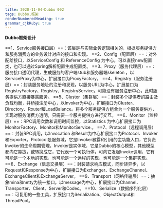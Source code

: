 ```yaml
---
title: 2020-11-04-Dubbo 002 
tags: Dubbo,框架
renderNumberedHeading: true
grammar_cjkRuby: true
---
```



**Dubbo框架设计**

==1、Service服务接口层）==：该层是与实际业务逻辑相关的，根据服务提供方和服务消费方的业务设计对应的接口和实现。
==2、Config（配置层）==：对外配给接口，以ServiceConfig 和 ReferenceConfig 为中心，可以直接new配置类，也可以通过Spring解析配置生成配置类。
==3、Proxy（服务代理层）==：服务接口透明代理，生成服务的客户端stub和服务器端skeleton ，以ServiceProxy为中心，扩展接口为ProxyFactory。
==4、Registry（服务注册层）==：封装服务地址的注册和发现，以服务URL为中心，扩展接口为RegistryFactory、Registry、RegistryService。可能没有服务注册中心，此时服务提供方直接暴露服务。
==5、Cluster（集群层）==：封装多个提供者的路由及负载均衡，并桥接注册中心，以Invoker为中心，扩展接口为Cluster、Directory、Router和LoadBalance。将多个服务提供方组合为一个服务提供方，实现对服务消费方透明，只需要一个服务提供方进行交互。
==6、Monitor（监控层）==：RPC调用次数和调用时间监控，以Statistics 为中心扩展接口为 MonitorFactory、Monitor和MonitorService 。
==7、Protocol（远程调用层）==：封装RPC调用，以Invocation 和Result为中心扩展接口为Protocol、Invoker和Exporter。Protocol是服务域，它是Invoker暴露和引用的主功能入口，它负责Invoker的生命周期管理。Invoker是实体域，它是Dubbo的核心模型，其他模型都向它靠拢，或转换成它，它代表一个可执行体，可向它发起Invoke调用，它有可能是一个本地的实现，也可能是一个远程的实现，也可能是一个集群实现。
==8、Exchange（信息交换层）==：封装请求响应模式，同步转异步，以Request和Response为中心，扩展接口为Exchanger、ExchangeChannel、ExchangeClient和ExchangeServer。
==9、Transport（网络传输层）==：抽象mina和netty为统一接口，以message为中心，扩展接口为Channel、Transporter、Client、Server和Codec。
==10、Serialize（数据序列化层）==：可复用的一些工具，扩展接口为Serialization、ObjectOutput和ThreadPool。